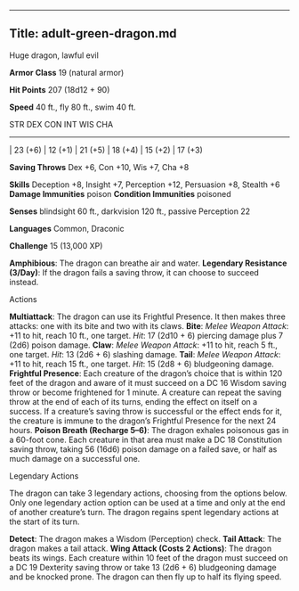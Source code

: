 -------------------------
Title: adult-green-dragon.md
-------------------------


Huge dragon, lawful evil

**Armor Class** 19 (natural armor)

**Hit Points** 207 (18d12 + 90)

**Speed** 40 ft., fly 80 ft., swim 40 ft.

  STR         DEX         CON         INT         WIS         CHA
  ----------- ----------- ----------- ----------- ----------- -----------
  | 23 (+6)   | 12 (+1)   | 21 (+5)   | 18 (+4)   | 15 (+2)   | 17 (+3)

**Saving Throws** Dex +6, Con +10, Wis +7, Cha +8

**Skills** Deception +8, Insight +7, Perception +12, Persuasion +8,
Stealth +6 **Damage Immunities** poison **Condition Immunities**
poisoned

**Senses** blindsight 60 ft., darkvision 120 ft., passive Perception 22

**Languages** Common, Draconic

**Challenge** 15 (13,000 XP)


**Amphibious**: The dragon can breathe air and water.
**Legendary Resistance (3/Day)**: If the dragon fails a saving
    throw, it can choose to succeed instead.


Actions

**Multiattack**: The dragon can use its Frightful Presence. It then
    makes three attacks: one with its bite and two with its claws.
**Bite**: *Melee Weapon Attack*: +11 to hit, reach 10 ft.,
    one target. *Hit*: 17 (2d10 + 6) piercing damage plus 7 (2d6)
    poison damage.
**Claw**: *Melee Weapon Attack*: +11 to hit, reach 5 ft.,
    one target. *Hit*: 13 (2d6 + 6) slashing damage.
**Tail**: *Melee Weapon Attack*: +11 to hit, reach 15 ft.,
    one target. *Hit*: 15 (2d8 + 6) bludgeoning damage.
**Frightful Presence**: Each creature of the dragon’s choice that is
    within 120 feet of the dragon and aware of it must succeed on a DC
    16 Wisdom saving throw or become frightened for 1 minute. A creature
    can repeat the saving throw at the end of each of its turns, ending
    the effect on itself on a success. If a creature’s saving throw is
    successful or the effect ends for it, the creature is immune to the
    dragon’s Frightful Presence for the next 24 hours.
**Poison Breath (Recharge 5–6)**: The dragon exhales poisonous gas
    in a 60-foot cone. Each creature in that area must make a DC 18
    Constitution saving throw, taking 56 (16d6) poison damage on a
    failed save, or half as much damage on a successful one.


Legendary Actions

The dragon can take 3 legendary actions, choosing from the options
below. Only one legendary action option can be used at a time and only
at the end of another creature’s turn. The dragon regains spent
legendary actions at the start of its turn.

**Detect**: The dragon makes a Wisdom (Perception) check.
**Tail Attack**: The dragon makes a tail attack.
**Wing Attack (Costs 2 Actions)**: The dragon beats its wings. Each
    creature within 10 feet of the dragon must succeed on a DC 19
    Dexterity saving throw or take 13 (2d6 + 6) bludgeoning damage and
    be knocked prone. The dragon can then fly up to half its
    flying speed.


